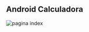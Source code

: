 
## Android Calculadora

![pagina index](https://raw.githubusercontent.com/joaorik/android-calculadora/master/index.png)
